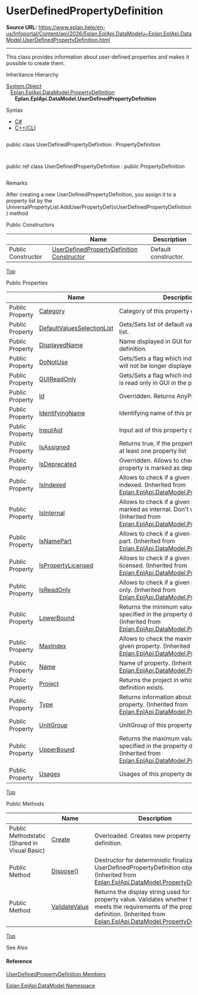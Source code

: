 # UserDefinedPropertyDefinition

**Source URL:** https://www.eplan.help/en-us/Infoportal/Content/api/2026/Eplan.EplApi.DataModelu~Eplan.EplApi.DataModel.UserDefinedPropertyDefinition.html

---

This class provides information about user-defined properties and makes it possible to create them.

Inheritance Hierarchy

[System.Object](#)  
   [Eplan.EplApi.DataModel.PropertyDefinition](Eplan.EplApi.DataModelu~Eplan.EplApi.DataModel.PropertyDefinition.html)  
      **Eplan.EplApi.DataModel.UserDefinedPropertyDefinition**

Syntax

- [C#](#i-syntax-CS)
- [C++/CLI](#i-syntax-CPP2005)

```
```
public class UserDefinedPropertyDefinition : PropertyDefinition
```
```

```
```
public ref class UserDefinedPropertyDefinition : public PropertyDefinition
```
```

Remarks

After creating a new UserDefinedPropertyDefinition, you assign it to a property list by the UniversalPropertyList.AddUserPropertyDef(oUserDefinedPropertyDefinition) method



Public Constructors

|  | Name | Description |
| --- | --- | --- |
| Public Constructor | [UserDefinedPropertyDefinition Constructor](Eplan.EplApi.DataModelu~Eplan.EplApi.DataModel.UserDefinedPropertyDefinition~_ctor().html) | Default constructor. |

[Top](#top)



Public Properties

|  | Name | Description |
| --- | --- | --- |
| Public Property | [Category](Eplan.EplApi.DataModelu~Eplan.EplApi.DataModel.UserDefinedPropertyDefinition~Category.html) | Category of this property definition. |
| Public Property | [DefaultValuesSelectionList](Eplan.EplApi.DataModelu~Eplan.EplApi.DataModel.UserDefinedPropertyDefinition~DefaultValuesSelectionList.html) | Gets/Sets list of default values for selection list. |
| Public Property | [DisplayedName](Eplan.EplApi.DataModelu~Eplan.EplApi.DataModel.UserDefinedPropertyDefinition~DisplayedName.html) | Name displayed in GUI for this property definition. |
| Public Property | [DoNotUse](Eplan.EplApi.DataModelu~Eplan.EplApi.DataModel.UserDefinedPropertyDefinition~DoNotUse.html) | Gets/Sets a flag which indicates if property will not be longer displayed in project. |
| Public Property | [GUIReadOnly](Eplan.EplApi.DataModelu~Eplan.EplApi.DataModel.UserDefinedPropertyDefinition~GUIReadOnly.html) | Gets/Sets a flag which indicates if property is read only in GUI in the project. |
| Public Property | [Id](Eplan.EplApi.DataModelu~Eplan.EplApi.DataModel.UserDefinedPropertyDefinition~Id.html) | Overridden. Returns AnyPropertyId. |
| Public Property | [IdentifyingName](Eplan.EplApi.DataModelu~Eplan.EplApi.DataModel.UserDefinedPropertyDefinition~IdentifyingName.html) | Identifying name of this property definition. |
| Public Property | [InputAid](Eplan.EplApi.DataModelu~Eplan.EplApi.DataModel.UserDefinedPropertyDefinition~InputAid.html) | Input aid of this property definition. |
| Public Property | [IsAssigned](Eplan.EplApi.DataModelu~Eplan.EplApi.DataModel.UserDefinedPropertyDefinition~IsAssigned.html) | Returns true, if the property is assigned to at least one property list |
| Public Property | [IsDeprecated](Eplan.EplApi.DataModelu~Eplan.EplApi.DataModel.UserDefinedPropertyDefinition~IsDeprecated.html) | Overridden. Allows to check if a given property is marked as deprecated. |
| Public Property | [IsIndexed](Eplan.EplApi.DataModelu~Eplan.EplApi.DataModel.PropertyDefinition~IsIndexed.html) | Allows to check if a given property is indexed. (Inherited from [Eplan.EplApi.DataModel.PropertyDefinition](Eplan.EplApi.DataModelu~Eplan.EplApi.DataModel.PropertyDefinition.html)) |
| Public Property | [IsInternal](Eplan.EplApi.DataModelu~Eplan.EplApi.DataModel.PropertyDefinition~IsInternal.html) | Allows to check if a given property is marked as internal. Don't use this property. (Inherited from [Eplan.EplApi.DataModel.PropertyDefinition](Eplan.EplApi.DataModelu~Eplan.EplApi.DataModel.PropertyDefinition.html)) |
| Public Property | [IsNamePart](Eplan.EplApi.DataModelu~Eplan.EplApi.DataModel.PropertyDefinition~IsNamePart.html) | Allows to check if a given property is name part. (Inherited from [Eplan.EplApi.DataModel.PropertyDefinition](Eplan.EplApi.DataModelu~Eplan.EplApi.DataModel.PropertyDefinition.html)) |
| Public Property | [IsPropertyLicensed](Eplan.EplApi.DataModelu~Eplan.EplApi.DataModel.PropertyDefinition~IsPropertyLicensed.html) | Allows to check if a given property is licensed. (Inherited from [Eplan.EplApi.DataModel.PropertyDefinition](Eplan.EplApi.DataModelu~Eplan.EplApi.DataModel.PropertyDefinition.html)) |
| Public Property | [IsReadOnly](Eplan.EplApi.DataModelu~Eplan.EplApi.DataModel.PropertyDefinition~IsReadOnly.html) | Allows to check if a given property is read-only. (Inherited from [Eplan.EplApi.DataModel.PropertyDefinition](Eplan.EplApi.DataModelu~Eplan.EplApi.DataModel.PropertyDefinition.html)) |
| Public Property | [LowerBound](Eplan.EplApi.DataModelu~Eplan.EplApi.DataModel.PropertyDefinition~LowerBound.html) | Returns the minimum value of a property specified in the property definition. (Inherited from [Eplan.EplApi.DataModel.PropertyDefinition](Eplan.EplApi.DataModelu~Eplan.EplApi.DataModel.PropertyDefinition.html)) |
| Public Property | [MaxIndex](Eplan.EplApi.DataModelu~Eplan.EplApi.DataModel.PropertyDefinition~MaxIndex.html) | Allows to check the maximum index of a given property. (Inherited from [Eplan.EplApi.DataModel.PropertyDefinition](Eplan.EplApi.DataModelu~Eplan.EplApi.DataModel.PropertyDefinition.html)) |
| Public Property | [Name](Eplan.EplApi.DataModelu~Eplan.EplApi.DataModel.PropertyDefinition~Name.html) | Name of property. (Inherited from [Eplan.EplApi.DataModel.PropertyDefinition](Eplan.EplApi.DataModelu~Eplan.EplApi.DataModel.PropertyDefinition.html)) |
| Public Property | [Project](Eplan.EplApi.DataModelu~Eplan.EplApi.DataModel.UserDefinedPropertyDefinition~Project.html) | Returns the project in which this property definition exists. |
| Public Property | [Type](Eplan.EplApi.DataModelu~Eplan.EplApi.DataModel.PropertyDefinition~Type.html) | Returns information about the type of the property. (Inherited from [Eplan.EplApi.DataModel.PropertyDefinition](Eplan.EplApi.DataModelu~Eplan.EplApi.DataModel.PropertyDefinition.html)) |
| Public Property | [UnitGroup](Eplan.EplApi.DataModelu~Eplan.EplApi.DataModel.UserDefinedPropertyDefinition~UnitGroup.html) | UnitGroup of this property definition. |
| Public Property | [UpperBound](Eplan.EplApi.DataModelu~Eplan.EplApi.DataModel.PropertyDefinition~UpperBound.html) | Returns the maximum value of a property specified in the property definition. (Inherited from [Eplan.EplApi.DataModel.PropertyDefinition](Eplan.EplApi.DataModelu~Eplan.EplApi.DataModel.PropertyDefinition.html)) |
| Public Property | [Usages](Eplan.EplApi.DataModelu~Eplan.EplApi.DataModel.UserDefinedPropertyDefinition~Usages.html) | Usages of this property definition. |

[Top](#top)

Public Methods

|  | Name | Description |
| --- | --- | --- |
| Public Methodstatic (Shared in Visual Basic) | [Create](Eplan.EplApi.DataModelu~Eplan.EplApi.DataModel.UserDefinedPropertyDefinition~Create.html) | Overloaded. Creates new property definition. |
| Public Method | [Dispose()](Eplan.EplApi.DataModelu~Eplan.EplApi.DataModel.PropertyDefinition~Dispose().html) | Destructor for deterministic finalization of UserDefinedPropertyDefinition object. (Inherited from [Eplan.EplApi.DataModel.PropertyDefinition](Eplan.EplApi.DataModelu~Eplan.EplApi.DataModel.PropertyDefinition.html)) |
| Public Method | [ValidateValue](Eplan.EplApi.DataModelu~Eplan.EplApi.DataModel.PropertyDefinition~ValidateValue.html) | Returns the display string used for a given property value. Validates whether the value meets the requirements of the property definition. (Inherited from [Eplan.EplApi.DataModel.PropertyDefinition](Eplan.EplApi.DataModelu~Eplan.EplApi.DataModel.PropertyDefinition.html)) |

[Top](#top)




See Also

#### Reference

[UserDefinedPropertyDefinition Members](Eplan.EplApi.DataModelu~Eplan.EplApi.DataModel.UserDefinedPropertyDefinition_members.html)
  
[Eplan.EplApi.DataModel Namespace](Eplan.EplApi.DataModelu~Eplan.EplApi.DataModel_namespace.html)